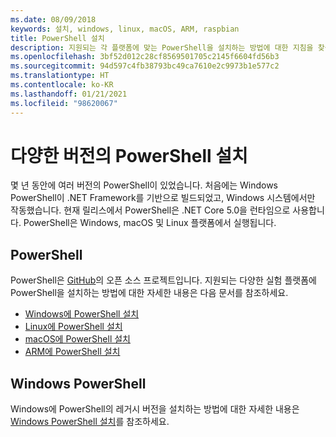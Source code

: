```yaml
---
ms.date: 08/09/2018
keywords: 설치, windows, linux, macOS, ARM, raspbian
title: PowerShell 설치
description: 지원되는 각 플랫폼에 맞는 PowerShell을 설치하는 방법에 대한 지침을 찾을 수 있습니다.
ms.openlocfilehash: 3bf52d012c28cf8569501705c2145f6604fd56b3
ms.sourcegitcommit: 94d597c4fb38793bc49ca7610e2c9973b1e577c2
ms.translationtype: HT
ms.contentlocale: ko-KR
ms.lasthandoff: 01/21/2021
ms.locfileid: "98620067"
---
```

# <a name="installing-various-versions-of-powershell"></a>다양한 버전의 PowerShell 설치

몇 년 동안에 여러 버전의 PowerShell이 있었습니다. 처음에는 Windows PowerShell이 ​​.NET Framework를 기반으로 빌드되었고, Windows 시스템에서만 작동했습니다. 현재 릴리스에서 PowerShell은 .NET Core 5.0을 런타임으로 사용합니다. PowerShell은 Windows, macOS 및 Linux 플랫폼에서 실행됩니다.

## <a name="powershell"></a>PowerShell

PowerShell은 [GitHub](https://github.com/powershell/powershell)의 오픈 소스 프로젝트입니다. 지원되는 다양한 실험 플랫폼에 PowerShell을 설치하는 방법에 대한 자세한 내용은 다음 문서를 참조하세요.

- [Windows에 PowerShell 설치](Installing-PowerShell-Core-on-Windows.md)
- [Linux에 PowerShell 설치](Installing-PowerShell-Core-on-Linux.md)
- [macOS에 PowerShell 설치](Installing-PowerShell-Core-on-macOS.md)
- [ARM에 PowerShell 설치](PowerShell-Core-on-ARM.md)

## <a name="windows-powershell"></a>Windows PowerShell

Windows에 PowerShell의 레거시 버전을 설치하는 방법에 대한 자세한 내용은 [Windows PowerShell 설치](../windows-powershell/install/installing-windows-powershell.md)를 참조하세요.

